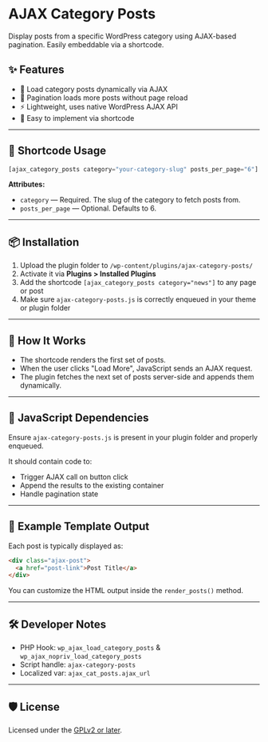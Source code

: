 # AJAX Category Posts

Display posts from a specific WordPress category using AJAX-based pagination. Easily embeddable via a shortcode.

## ✨ Features

- 📄 Load category posts dynamically via AJAX
- 🔁 Pagination loads more posts without page reload
- ⚡ Lightweight, uses native WordPress AJAX API
- 🔌 Easy to implement via shortcode

---

## 🔧 Shortcode Usage

```php
[ajax_category_posts category="your-category-slug" posts_per_page="6"]
```

**Attributes:**
- `category` — Required. The slug of the category to fetch posts from.
- `posts_per_page` — Optional. Defaults to 6.

---

## 📦 Installation

1. Upload the plugin folder to `/wp-content/plugins/ajax-category-posts/`
2. Activate it via **Plugins > Installed Plugins**
3. Add the shortcode `[ajax_category_posts category="news"]` to any page or post
4. Make sure `ajax-category-posts.js` is correctly enqueued in your theme or plugin folder

---

## 🔄 How It Works

- The shortcode renders the first set of posts.
- When the user clicks "Load More", JavaScript sends an AJAX request.
- The plugin fetches the next set of posts server-side and appends them dynamically.

---

## 📁 JavaScript Dependencies

Ensure `ajax-category-posts.js` is present in your plugin folder and properly enqueued.

It should contain code to:
- Trigger AJAX call on button click
- Append the results to the existing container
- Handle pagination state

---

## 📝 Example Template Output

Each post is typically displayed as:

```html
<div class="ajax-post">
  <a href="post-link">Post Title</a>
</div>
```

You can customize the HTML output inside the `render_posts()` method.

---

## 🛠 Developer Notes

- PHP Hook: `wp_ajax_load_category_posts` & `wp_ajax_nopriv_load_category_posts`
- Script handle: `ajax-category-posts`
- Localized var: `ajax_cat_posts.ajax_url`

---

## 🛡 License

Licensed under the [GPLv2 or later](https://www.gnu.org/licenses/gpl-2.0.html).